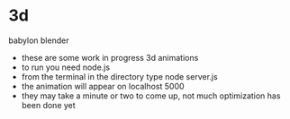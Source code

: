 # 3d
babylon blender

- these are some work in progress 3d animations
- to run you need node.js
- from the terminal in the directory type node server.js
-  the animation will appear on localhost 5000
- they may take a minute or two to come up, not much optimization has been done yet
